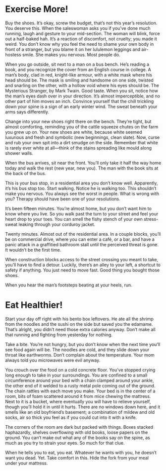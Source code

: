 # Exercise More!

Buy the shoes. It’s okay, screw the budget, that’s not this year’s resolution. You deserve this. When the saleswoman asks you if you’ve done much running, laugh and gesture to your mid-section. The woman will blink, force out a half-baked hah. It’s a reaction of discomfort, not cruelty; you made it weird. You don’t know why you feel the need to shame your own body in front of a stranger, but you blame it on her lululemon leggings and air-hostess smile. She makes you nervous. Most people do.

When you go outside, sit next to a man on a bus bench. He’s reading a book, and you recognize the cover from an English course in college. A man’s body, clad in red, knight-like armour, with a white mask where his head should be. The mask is smiling and handsome on one side, twisted and snarling on the other, with a hollow void where his eyes should be. The Mysterious Stranger, by Mark Twain. Good taste. When you sit, notice how the man’s eyes dash over in your direction. It’s almost imperceptible, and no other part of him moves an inch. Convince yourself that the chill trickling down your spine is a sign of an early winter wind. The sweat beneath your arms says differently.

Change into your new shoes right there on the bench. They’re tight, but almost comforting, reminding you of the cattle squeeze chutes on the farm you grew up on. Your new shoes are white, because white seemed luxurious and fresh and symbolic (new beginnings, clean slate). Now, curse and rub your own spit into a dirt smudge on the side. Remember that white is rarely ever white at all—think of the stains spreading like mould along shower walls.

When the bus arrives, sit near the front. You’ll only take it half the way home today and walk the rest (new year, new you). The man with the book sits at the back of the bus.

This is your bus stop, in a residential area you don’t know well. Apparently, it’s his bus stop too. Start walking. Notice he is walking too. This shouldn’t make you nervous. You always see the worst in people. What is wrong with you? Therapy should have been one of your resolutions.

It’s been fifteen minutes. You’re almost home, but you don’t want him to know where you live. So you walk past the turn to your street and feel your heart drop to your toes. You can smell the fishy stench of your own stress-sweat leaking through your corduroy jacket.

Twenty minutes. Almost out of the residential area. In a couple blocks, you’ll be on commercial drive, where you can enter a café, or a bar, and have a panic attack in a graffitied bathroom stall until the perceived threat is gone. It wouldn’t be the first time.

When construction blocks access to the street crossing you meant to take, you’ll have to find a detour. Luckily, there’s an alley to your left, a shortcut to safety if anything. You just need to move fast. Good thing you bought those shoes.

When you hear the man’s footsteps beating at your heels, run.

# Eat Healthier!

Start your day off right with his bento box leftovers. He ate all the shrimp from the noodles and the sushi on the side but saved you the edamame. That’s alright, you didn’t need those extra calories anyway. Don’t make all that running and fighting from yesterday for nothing.

Take a bite. You’re not hungry, but you don’t know when the next time you’ll see food again will be. The noodles are cold, and they slide down your throat like earthworms. Don’t complain about the temperature. Your mom always told you microwaves were evil anyway.

You crouch over the food on a cold concrete floor. You’ve stopped crying long enough to take in your surroundings. You are confined to a small circumference around your bed with a chain clamped around your ankle, the other end of it welded to a rusty metal pole coming out of the ground. The chain rattles with each move you make. Your bed is in the center of a room, bits of foam scattered around it from mice chewing the mattress. Next to it is a bucket, where eventually you will have to relieve yourself, though you’ll hold it in until it hurts. There are no windows down here, and it smells like an old boyfriend’s basement; a combination of mildew and old socks, air so thick you feel as if you could cut into it with a knife.

The corners of the room are dark but packed with things. Boxes stacked haphazardly, shelves overflowing with old books, loose papers on the ground. You can’t make out what any of the books say on the spine, as much as you try to strain your eyes. So much for that clue.

When he tells you to eat, you eat. Whatever he wants with you, he doesn’t want you dead. Yet. Take comfort in this. Hide the fork from your meal under your mattress.

